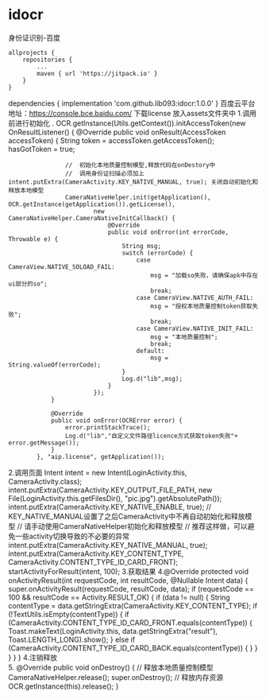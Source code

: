# idocr
身份证识别-百度

	allprojects {
		repositories {
			...
			maven { url 'https://jitpack.io' }
		}
	}
  
  
  dependencies {
	        implementation 'com.github.lib093:idocr:1.0.0'
	}
百度云平台地址：https://console.bce.baidu.com/
下载license 放入assets文件夹中
1.调用前进行初始化	.
 OCR.getInstance(Utils.getContext()).initAccessToken(new OnResultListener<AccessToken>() {
                @Override
                public void onResult(AccessToken accessToken) {
                    String token = accessToken.getAccessToken();
                    hasGotToken = true;

                    //  初始化本地质量控制模型,释放代码在onDestory中
                    //  调用身份证扫描必须加上 intent.putExtra(CameraActivity.KEY_NATIVE_MANUAL, true); 关闭自动初始化和释放本地模型
                    CameraNativeHelper.init(getApplication(), OCR.getInstance(getApplication()).getLicense(),
                            new CameraNativeHelper.CameraNativeInitCallback() {
                                @Override
                                public void onError(int errorCode, Throwable e) {
                                    String msg;
                                    switch (errorCode) {
                                        case CameraView.NATIVE_SOLOAD_FAIL:
                                            msg = "加载so失败，请确保apk中存在ui部分的so";
                                            break;
                                        case CameraView.NATIVE_AUTH_FAIL:
                                            msg = "授权本地质量控制token获取失败";
                                            break;
                                        case CameraView.NATIVE_INIT_FAIL:
                                            msg = "本地质量控制";
                                            break;
                                        default:
                                            msg = String.valueOf(errorCode);
                                    }
                                    Log.d("lib",msg);
                                }
                            });
                }

                @Override
                public void onError(OCRError error) {
                    error.printStackTrace();
                    Log.d("lib","自定义文件路径licence方式获取token失败"+ error.getMessage());
                }
            }, "aip.license", getApplication());

2.调用页面
Intent intent = new Intent(LoginActivity.this, CameraActivity.class);
                intent.putExtra(CameraActivity.KEY_OUTPUT_FILE_PATH,
                        new File(LoginActivity.this.getFilesDir(), "pic.jpg").getAbsolutePath());
                intent.putExtra(CameraActivity.KEY_NATIVE_ENABLE,
                        true);
                // KEY_NATIVE_MANUAL设置了之后CameraActivity中不再自动初始化和释放模型
                // 请手动使用CameraNativeHelper初始化和释放模型
                // 推荐这样做，可以避免一些activity切换导致的不必要的异常
                intent.putExtra(CameraActivity.KEY_NATIVE_MANUAL,
                        true);
                intent.putExtra(CameraActivity.KEY_CONTENT_TYPE, CameraActivity.CONTENT_TYPE_ID_CARD_FRONT);
                startActivityForResult(intent, 100);
3.获取结果
4.@Override
   protected void onActivityResult(int requestCode, int resultCode, @Nullable Intent data) {
	super.onActivityResult(requestCode, resultCode, data);
       	if (requestCode == 100 && resultCode == Activity.RESULT_OK) {
            if (data != null) {
                String contentType = data.getStringExtra(CameraActivity.KEY_CONTENT_TYPE);
                if (!TextUtils.isEmpty(contentType)) {
                    if (CameraActivity.CONTENT_TYPE_ID_CARD_FRONT.equals(contentType)) {
                        Toast.makeText(LoginActivity.this, data.getStringExtra("result"), Toast.LENGTH_LONG).show();
                    } else if (CameraActivity.CONTENT_TYPE_ID_CARD_BACK.equals(contentType)) {
                    }
                }
            }
        }
    }
4.注销释放	
5. @Override
    public void onDestroy() {
        // 释放本地质量控制模型
        CameraNativeHelper.release();
        super.onDestroy();
        // 释放内存资源
        OCR.getInstance(this).release();
    }	
